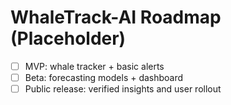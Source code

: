 # WhaleTrack-AI Roadmap (Placeholder)

- [ ] MVP: whale tracker + basic alerts
- [ ] Beta: forecasting models + dashboard
- [ ] Public release: verified insights and user rollout
